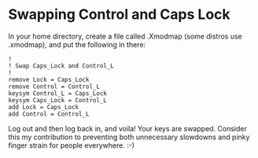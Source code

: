 # Swapping Control and Caps Lock

In your home directory, create a file called .Xmodmap (some distros use .xmodmap), and put the following in there: 

``````
!
! Swap Caps_Lock and Control_L
!
remove Lock = Caps_Lock
remove Control = Control_L
keysym Control_L = Caps_Lock
keysym Caps_Lock = Control_L
add Lock = Caps_Lock
add Control = Control_L
``````

Log out and then log back in, and voila! Your keys are swapped. Consider this my contribution to preventing both unnecessary slowdowns and pinky finger strain for people everywhere. :-)

